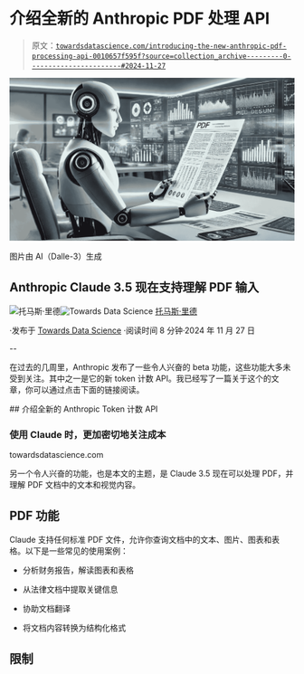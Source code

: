 # 介绍全新的 Anthropic PDF 处理 API

> 原文：[`towardsdatascience.com/introducing-the-new-anthropic-pdf-processing-api-0010657f595f?source=collection_archive---------0-----------------------#2024-11-27`](https://towardsdatascience.com/introducing-the-new-anthropic-pdf-processing-api-0010657f595f?source=collection_archive---------0-----------------------#2024-11-27)

![](img/e659afb72bb244af875d4665e20cec0f.png)

图片由 AI（Dalle-3）生成

## Anthropic Claude 3.5 现在支持理解 PDF 输入

[](https://medium.com/@thomas_reid?source=post_page---byline--0010657f595f--------------------------------)![托马斯·里德](https://medium.com/@thomas_reid?source=post_page---byline--0010657f595f--------------------------------)[](https://towardsdatascience.com/?source=post_page---byline--0010657f595f--------------------------------)![Towards Data Science](https://towardsdatascience.com/?source=post_page---byline--0010657f595f--------------------------------) [托马斯·里德](https://medium.com/@thomas_reid?source=post_page---byline--0010657f595f--------------------------------)

·发布于 [Towards Data Science](https://towardsdatascience.com/?source=post_page---byline--0010657f595f--------------------------------) ·阅读时间 8 分钟·2024 年 11 月 27 日

--

在过去的几周里，Anthropic 发布了一些令人兴奋的 beta 功能，这些功能大多未受到关注。其中之一是它的新 token 计数 API。我已经写了一篇关于这个的文章，你可以通过点击下面的链接阅读。

[](/introducing-the-new-anthropic-token-counting-api-5afd58bad5ff?source=post_page-----0010657f595f--------------------------------) ## 介绍全新的 Anthropic Token 计数 API

### 使用 Claude 时，更加密切地关注成本

towardsdatascience.com

另一个令人兴奋的功能，也是本文的主题，是 Claude 3.5 现在可以处理 PDF，并理解 PDF 文档中的文本和视觉内容。

## PDF 功能

Claude 支持任何标准 PDF 文件，允许你查询文档中的文本、图片、图表和表格。以下是一些常见的使用案例：

+   分析财务报告，解读图表和表格

+   从法律文档中提取关键信息

+   协助文档翻译

+   将文档内容转换为结构化格式

## 限制
